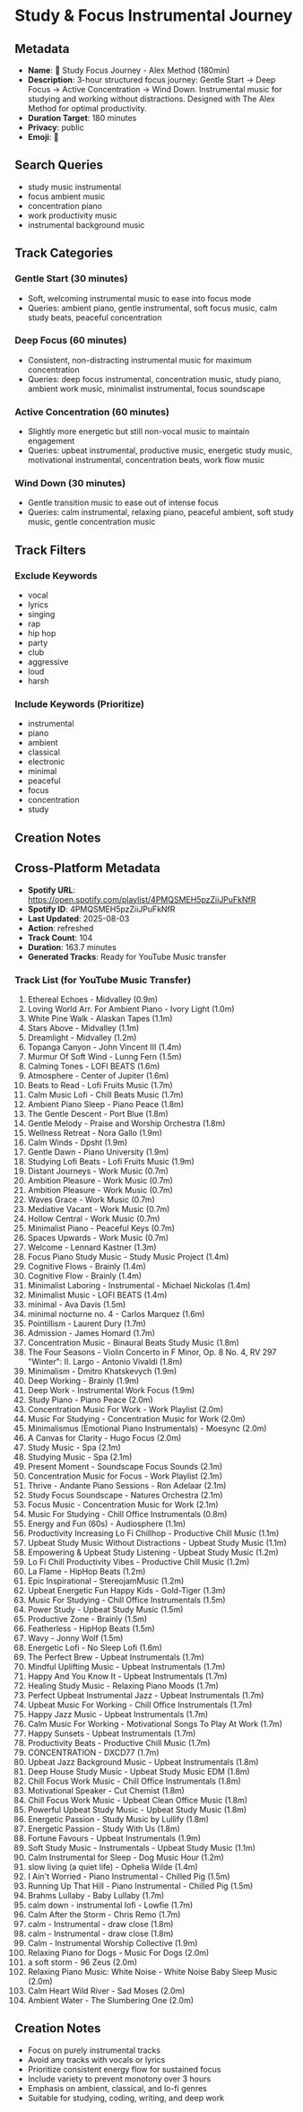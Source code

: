 # Study & Focus Instrumental Journey

## Metadata
- **Name**: 🎯 Study Focus Journey - Alex Method (180min)
- **Description**: 3-hour structured focus journey: Gentle Start → Deep Focus → Active Concentration → Wind Down. Instrumental music for studying and working without distractions. Designed with The Alex Method for optimal productivity.
- **Duration Target**: 180 minutes
- **Privacy**: public
- **Emoji**: 🎯

## Search Queries
- study music instrumental
- focus ambient music
- concentration piano
- work productivity music
- instrumental background music

## Track Categories
### Gentle Start (30 minutes)
- Soft, welcoming instrumental music to ease into focus mode
- Queries: ambient piano, gentle instrumental, soft focus music, calm study beats, peaceful concentration

### Deep Focus (60 minutes)
- Consistent, non-distracting instrumental music for maximum concentration
- Queries: deep focus instrumental, concentration music, study piano, ambient work music, minimalist instrumental, focus soundscape

### Active Concentration (60 minutes)
- Slightly more energetic but still non-vocal music to maintain engagement
- Queries: upbeat instrumental, productive music, energetic study music, motivational instrumental, concentration beats, work flow music

### Wind Down (30 minutes)
- Gentle transition music to ease out of intense focus
- Queries: calm instrumental, relaxing piano, peaceful ambient, soft study music, gentle concentration music

## Track Filters
### Exclude Keywords
- vocal
- lyrics
- singing
- rap
- hip hop
- party
- club
- aggressive
- loud
- harsh

### Include Keywords (Prioritize)
- instrumental
- piano
- ambient
- classical
- electronic
- minimal
- peaceful
- focus
- concentration
- study

## Creation Notes

## Cross-Platform Metadata
- **Spotify URL**: https://open.spotify.com/playlist/4PMQSMEH5pzZiiJPuFkNfR
- **Spotify ID**: 4PMQSMEH5pzZiiJPuFkNfR
- **Last Updated**: 2025-08-03
- **Action**: refreshed
- **Track Count**: 104
- **Duration**: 163.7 minutes
- **Generated Tracks**: Ready for YouTube Music transfer

### Track List (for YouTube Music Transfer)
 1. Ethereal Echoes - Midvalley (0.9m)
 2. Loving World Arr. For Ambient Piano - Ivory Light (1.0m)
 3. White Pine Walk - Alaskan Tapes (1.1m)
 4. Stars Above - Midvalley (1.1m)
 5. Dreamlight - Midvalley (1.2m)
 6. Topanga Canyon - John Vincent III (1.4m)
 7. Murmur Of Soft Wind - Lunng Fern (1.5m)
 8. Calming Tones - LOFI BEATS (1.6m)
 9. Atmosphere - Center of Jupiter (1.6m)
10. Beats to Read - Lofi Fruits Music (1.7m)
11. Calm Music Lofi - Chill Beats Music (1.7m)
12. Ambient Piano Sleep - Piano Peace (1.8m)
13. The Gentle Descent - Port Blue (1.8m)
14. Gentle Melody - Praise and Worship Orchestra (1.8m)
15. Wellness Retreat - Nora Gallo (1.9m)
16. Calm Winds - Dpsht (1.9m)
17. Gentle Dawn - Piano University (1.9m)
18. Studying Lofi Beats - Lofi Fruits Music (1.9m)
19. Distant Journeys - Work Music (0.7m)
20. Ambition Pleasure - Work Music (0.7m)
21. Ambition Pleasure - Work Music (0.7m)
22. Waves Grace - Work Music (0.7m)
23. Mediative Vacant - Work Music (0.7m)
24. Hollow Central - Work Music (0.7m)
25. Minimalist Piano - Peaceful Keys (0.7m)
26. Spaces Upwards - Work Music (0.7m)
27. Welcome - Lennard Kastner (1.3m)
28. Focus Piano Study Music - Study Music Project (1.4m)
29. Cognitive Flows - Brainly (1.4m)
30. Cognitive Flow - Brainly (1.4m)
31. Minimalist Laboring - Instrumental - Michael Nickolas (1.4m)
32. Minimalist Music - LOFI BEATS (1.4m)
33. minimal - Ava Davis (1.5m)
34. minimal nocturne no. 4 - Carlos Marquez (1.6m)
35. Pointillism - Laurent Dury (1.7m)
36. Admission - James Homard (1.7m)
37. Concentration Music - Binaural Beats Study Music (1.8m)
38. The Four Seasons - Violin Concerto in F Minor, Op. 8 No. 4, RV 297 "Winter": II. Largo - Antonio Vivaldi (1.8m)
39. Minimalism - Dmitro Khatskevych (1.9m)
40. Deep Working - Brainly (1.9m)
41. Deep Work - Instrumental Work Focus (1.9m)
42. Study Piano - Piano Peace (2.0m)
43. Concentration Music For Work - Work Playlist (2.0m)
44. Music For Studying - Concentration Music for Work (2.0m)
45. Minimalismus (Emotional Piano Instrumentals) - Moesync (2.0m)
46. A Canvas for Clarity - Hugo Focus (2.0m)
47. Study Music - Spa (2.1m)
48. Studying Music - Spa (2.1m)
49. Present Moment - Soundscape Focus Sounds (2.1m)
50. Concentration Music for Focus - Work Playlist (2.1m)
51. Thrive - Andante Piano Sessions - Ron Adelaar (2.1m)
52. Study Focus Soundscape - Natures Orchestra (2.1m)
53. Focus Music - Concentration Music for Work (2.1m)
54. Music For Studying - Chill Office Instrumentals (0.8m)
55. Energy and Fun (60s) - Audiosphere (1.1m)
56. Productivity Increasing Lo Fi Chillhop - Productive Chill Music (1.1m)
57. Upbeat Study Music Without Distractions - Upbeat Study Music (1.1m)
58. Empowering & Upbeat Study Listening - Upbeat Study Music (1.2m)
59. Lo Fi Chill Productivity Vibes - Productive Chill Music (1.2m)
60. La Flame - HipHop Beats (1.2m)
61. Epic Inspirational - StereojamMusic (1.2m)
62. Upbeat Energetic Fun Happy Kids - Gold-Tiger (1.3m)
63. Music For Studying - Chill Office Instrumentals (1.5m)
64. Power Study - Upbeat Study Music (1.5m)
65. Productive Zone - Brainly (1.5m)
66. Featherless - HipHop Beats (1.5m)
67. Wavy - Jonny Wolf (1.5m)
68. Energetic Lofi - No Sleep Lofi (1.6m)
69. The Perfect Brew - Upbeat Instrumentals (1.7m)
70. Mindful Uplifting Music - Upbeat Instrumentals (1.7m)
71. Happy And You Know It - Upbeat Instrumentals (1.7m)
72. Healing Study Music - Relaxing Piano Moods (1.7m)
73. Perfect Upbeat Instrumental Jazz - Upbeat Instrumentals (1.7m)
74. Upbeat Music For Working - Chill Office Instrumentals (1.7m)
75. Happy Jazz Music - Upbeat Instrumentals (1.7m)
76. Calm Music For Working - Motivational Songs To Play At Work (1.7m)
77. Happy Sunsets - Upbeat Instrumentals (1.7m)
78. Productivity Beats - Productive Chill Music (1.7m)
79. CONCENTRATION - DXCD77 (1.7m)
80. Upbeat Jazz Background Music - Upbeat Instrumentals (1.8m)
81. Deep House Study Music - Upbeat Study Music EDM (1.8m)
82. Chill Focus Work Music - Chill Office Instrumentals (1.8m)
83. Motivational Speaker - Cut Chemist (1.8m)
84. Chill Focus Work Music - Upbeat Clean Office Music (1.8m)
85. Powerful Upbeat Study Music - Upbeat Study Music (1.8m)
86. Energetic Passion - Study Music by Lullify (1.8m)
87. Energetic Passion - Study With Us (1.8m)
88. Fortune Favours - Upbeat Instrumentals (1.9m)
89. Soft Study Music - Instrumentals - Upbeat Study Music (1.1m)
90. Calm Instrumental for Sleep - Dog Music Hour (1.2m)
91. slow living (a quiet life) - Ophelia Wilde (1.4m)
92. I Ain't Worried - Piano Instrumental - Chilled Pig (1.5m)
93. Running Up That Hill - Piano Instrumental - Chilled Pig (1.5m)
94. Brahms Lullaby - Baby Lullaby (1.7m)
95. calm down - instrumental lofi - Lowfie (1.7m)
96. Calm After the Storm - Chris Remo (1.7m)
97. calm - Instrumental - draw close (1.8m)
98. calm - Instrumental - draw close (1.8m)
99. Calm - Instrumental Worship Collective (1.9m)
100. Relaxing Piano for Dogs - Music For Dogs (2.0m)
101. a soft storm - 96 Zeus (2.0m)
102. Relaxing Piano Music: White Noise - White Noise Baby Sleep Music (2.0m)
103. Calm Heart Wild River - Sad Moses (2.0m)
104. Ambient Water - The Slumbering One (2.0m)

## Creation Notes
- Focus on purely instrumental tracks
- Avoid any tracks with vocals or lyrics
- Prioritize consistent energy flow for sustained focus
- Include variety to prevent monotony over 3 hours
- Emphasis on ambient, classical, and lo-fi genres
- Suitable for studying, coding, writing, and deep work
